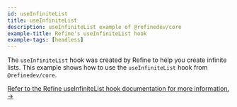 ```yaml
---
id: useInfiniteList
title: useInfiniteList
description: useInfiniteList example of @refinedev/core
example-title: Refine's useInfiniteList hook
example-tags: [headless]
---
```


The `useInfiniteList` hook was created by Refine to help you create infinite lists. This example shows how to use the `useInfiniteList` hook from `@refinedev/core`.

[Refer to the Refine useInfiniteList hook documentation for more information. →](/docs/data/hooks/use-infinite-list)

<CodeSandboxExample path="use-infinite-list" />
